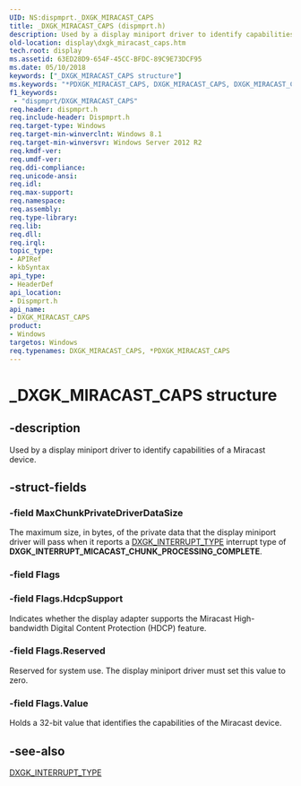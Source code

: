 ```yaml
---
UID: NS:dispmprt._DXGK_MIRACAST_CAPS
title: _DXGK_MIRACAST_CAPS (dispmprt.h)
description: Used by a display miniport driver to identify capabilities of a Miracast device.
old-location: display\dxgk_miracast_caps.htm
tech.root: display
ms.assetid: 63ED28D9-654F-45CC-BFDC-89C9E73DCF95
ms.date: 05/10/2018
keywords: ["_DXGK_MIRACAST_CAPS structure"]
ms.keywords: "*PDXGK_MIRACAST_CAPS, DXGK_MIRACAST_CAPS, DXGK_MIRACAST_CAPS structure [Display Devices], PDXGK_MIRACAST_CAPS, PDXGK_MIRACAST_CAPS structure pointer [Display Devices], _DXGK_MIRACAST_CAPS, display.dxgk_miracast_caps, dispmprt/DXGK_MIRACAST_CAPS, dispmprt/PDXGK_MIRACAST_CAPS"
f1_keywords:
 - "dispmprt/DXGK_MIRACAST_CAPS"
req.header: dispmprt.h
req.include-header: Dispmprt.h
req.target-type: Windows
req.target-min-winverclnt: Windows 8.1
req.target-min-winversvr: Windows Server 2012 R2
req.kmdf-ver: 
req.umdf-ver: 
req.ddi-compliance: 
req.unicode-ansi: 
req.idl: 
req.max-support: 
req.namespace: 
req.assembly: 
req.type-library: 
req.lib: 
req.dll: 
req.irql: 
topic_type:
- APIRef
- kbSyntax
api_type:
- HeaderDef
api_location:
- Dispmprt.h
api_name:
- DXGK_MIRACAST_CAPS
product:
- Windows
targetos: Windows
req.typenames: DXGK_MIRACAST_CAPS, *PDXGK_MIRACAST_CAPS
---
```


# _DXGK_MIRACAST_CAPS structure


## -description


Used by a display miniport driver to identify capabilities of a Miracast device.


## -struct-fields




### -field MaxChunkPrivateDriverDataSize

The maximum size, in bytes, of the private data that the display miniport driver will pass when it reports a <a href="https://docs.microsoft.com/windows-hardware/drivers/ddi/d3dkmddi/ne-d3dkmddi-_dxgk_interrupt_type">DXGK_INTERRUPT_TYPE</a> interrupt type of <b>DXGK_INTERRUPT_MICACAST_CHUNK_PROCESSING_COMPLETE</b>.


### -field Flags


### -field Flags.HdcpSupport

Indicates whether the display adapter supports the Miracast High-bandwidth Digital Content Protection (HDCP) feature.


### -field Flags.Reserved

Reserved for system use. The display miniport driver must set this value to zero.


### -field Flags.Value

Holds a 32-bit value that identifies the capabilities of the Miracast device.


## -see-also




<a href="https://docs.microsoft.com/windows-hardware/drivers/ddi/d3dkmddi/ne-d3dkmddi-_dxgk_interrupt_type">DXGK_INTERRUPT_TYPE</a>
 

 

